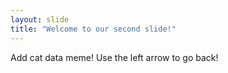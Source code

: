 ```yaml
---
layout: slide
title: "Welcome to our second slide!"
---
```

Add cat data meme!
Use the left arrow to go back!
